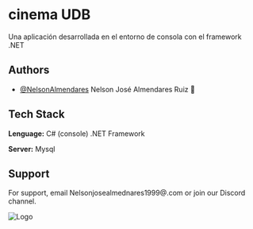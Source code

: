 # cinema UDB

Una aplicación desarrollada en el entorno de consola con el framework .NET 

## Authors

- [@NelsonAlmendares](https://github.com/NelsonAlmendares) Nelson José Almendares Ruiz 🐧

## Tech Stack
**Lenguage:** C# (console) .NET Framework

**Server:** Mysql

## Support

For support, email Nelsonjosealmednares1999@.com or join our Discord channel.

![Logo](https://dev-to-uploads.s3.amazonaws.com/uploads/articles/th5xamgrr6se0x5ro4g6.png)
